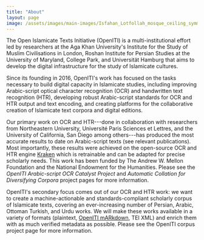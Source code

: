 ```yaml
---
title: "About"
layout: page
image: /assets/images/main-images/Isfahan_Lotfollah_mosque_ceiling_symmetric_narrow_border.png
---
```


The Open Islamicate Texts Initiative (OpenITI) is a multi-institutional effort led by researchers at the Aga Khan University's Institute for the Study of Muslim Civilisations in London, Roshan Institute for Persian Studies at the University of Maryland, College Park, and Universität Hamburg that aims to develop the digital infrastructure for the study of Islamicate cultures.

Since its founding in 2016, OpenITI\'s work has focused on the tasks necessary to build digital capacity in Islamicate studies, including improving Arabic-script optical character recognition (OCR) and handwritten text recognition (HTR), developing robust Arabic-script standards for OCR and HTR output and text encoding, and creating platforms for the collaborative creation of Islamicate text corpora and digital editions.

Our primary work on OCR and HTR---done in collaboration with researchers from Northeastern University, Université Paris Sciences et Lettres, and the University of California, San Diego among others---has produced the most accurate results to date on Arabic-script texts (see relevant publications). Most importantly, these results were achieved on the open-source OCR and HTR engine [Kraken](http://kraken.re/master/index.html) which is retrainable and can be adapted for precise scholarly needs. This work has been funded by The Andrew W. Mellon Foundation and the National Endowment for the Humanities. Please see the *OpenITI Arabic-script OCR Catalyst Project* and *Automatic Collation for Diversifying Corpora* project pages for more information.

OpenITI\'s secondary focus comes out of our OCR and HTR work: we want to create a machine-actionable and standards-compliant scholarly corpus of Islamicate texts, covering an ever-increasing number of Persian, Arabic, Ottoman Turkish, and Urdu works. We will make these works available in a variety of formats (plaintext, [OpenITI mARkdown](https://alraqmiyyat.github.io/mARkdown/), TEI XML) and enrich them with as much verified metadata as possible. Please see the OpenITI corpus project page for more information.
